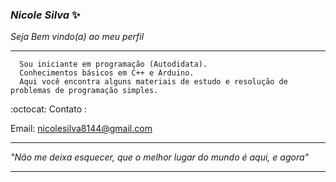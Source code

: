 ### _Nicole Silva_   :sparkles:
_Seja Bem vindo(a) ao meu perfil_ 
***
      Sou iniciante em programação (Autodidata). 
      Conhecimentos básicos em C++ e Arduino. 
      Aqui você encontra alguns materiais de estudo e resolução de problemas de programação simples.
 :octocat: Contato : 
 
 Email: nicolesilva8144@gmail.com
***
_*"Não me deixa esquecer, que o melhor lugar do mundo é aqui, e agora"*_ 
***
